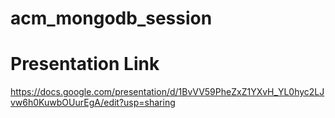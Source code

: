# acm_mongodb_session

# Presentation Link
https://docs.google.com/presentation/d/1BvVV59PheZxZ1YXvH_YL0hyc2LJvw6h0KuwbOUurEgA/edit?usp=sharing

